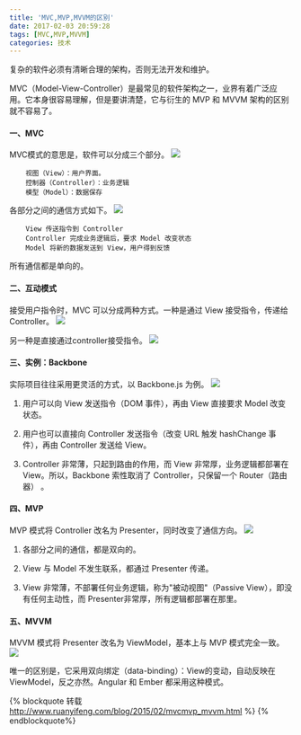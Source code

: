 ```yaml
---
title: 'MVC,MVP,MVVM的区别'
date: 2017-02-03 20:59:28
tags: [MVC,MVP,MVVM]
categories: 技术
---
```

复杂的软件必须有清晰合理的架构，否则无法开发和维护。

MVC（Model-View-Controller）是最常见的软件架构之一，业界有着广泛应用。它本身很容易理解，但是要讲清楚，它与衍生的 MVP 和 MVVM 架构的区别就不容易了。
<!--more-->
#### 一、MVC

MVC模式的意思是，软件可以分成三个部分。
![](http://oj056g1gy.bkt.clouddn.com/1.png)

        视图（View）：用户界面。
        控制器（Controller）：业务逻辑
        模型（Model）：数据保存

各部分之间的通信方式如下。
![](http://oj056g1gy.bkt.clouddn.com/2.png)

        View 传送指令到 Controller
        Controller 完成业务逻辑后，要求 Model 改变状态
        Model 将新的数据发送到 View，用户得到反馈

所有通信都是单向的。

#### 二、互动模式

接受用户指令时，MVC 可以分成两种方式。一种是通过 View 接受指令，传递给 Controller。
![](http://oj056g1gy.bkt.clouddn.com/3.png)

另一种是直接通过controller接受指令。
![](http://oj056g1gy.bkt.clouddn.com/4.png)

#### 三、实例：Backbone

实际项目往往采用更灵活的方式，以 Backbone.js 为例。
![](http://oj056g1gy.bkt.clouddn.com/5.png)

1. 用户可以向 View 发送指令（DOM 事件），再由 View 直接要求 Model 改变状态。

2. 用户也可以直接向 Controller 发送指令（改变 URL 触发 hashChange 事件），再由 Controller 发送给 View。

3. Controller 非常薄，只起到路由的作用，而 View 非常厚，业务逻辑都部署在 View。所以，Backbone 索性取消了 Controller，只保留一个 Router（路由器） 。

#### 四、MVP

MVP 模式将 Controller 改名为 Presenter，同时改变了通信方向。
![](http://oj056g1gy.bkt.clouddn.com/6.png)

1. 各部分之间的通信，都是双向的。

2. View 与 Model 不发生联系，都通过 Presenter 传递。

3. View 非常薄，不部署任何业务逻辑，称为"被动视图"（Passive View），即没有任何主动性，而 Presenter非常厚，所有逻辑都部署在那里。

#### 五、MVVM

MVVM 模式将 Presenter 改名为 ViewModel，基本上与 MVP 模式完全一致。
![](http://oj056g1gy.bkt.clouddn.com/7.png)

唯一的区别是，它采用双向绑定（data-binding）：View的变动，自动反映在 ViewModel，反之亦然。Angular 和 Ember 都采用这种模式。

{% blockquote 转载 http://www.ruanyifeng.com/blog/2015/02/mvcmvp_mvvm.html %}
{% endblockquote%}
